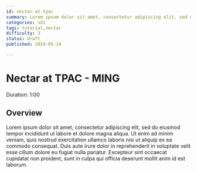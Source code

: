 ```yaml
---
id: nectar-at-tpac
summary: Lorem ipsum dolor sit amet, consectetur adipiscing elit, sed do eiusmod tempor incididunt ut labore et dolore magna aliqua. Ut enim ad minim
categories: vdi
tags: tutorial,nectar
difficulty: 3
status: draft
published: 2019-05-14

---
```


# Nectar at TPAC - MING
Duration: 1:00

## Overview

Lorem ipsum dolor sit amet, consectetur adipiscing elit, sed do eiusmod tempor incididunt ut labore et dolore magna aliqua. Ut enim ad minim veniam, quis nostrud exercitation ullamco laboris nisi ut aliquip ex ea commodo consequat. Duis aute irure dolor in reprehenderit in voluptate velit esse cillum dolore eu fugiat nulla pariatur. Excepteur sint occaecat cupidatat non proident, sunt in culpa qui officia deserunt mollit anim id est laborum.
